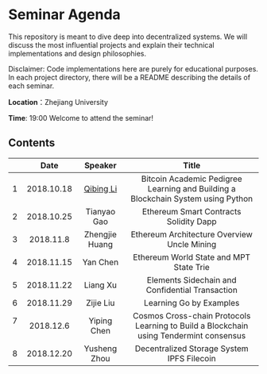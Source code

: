 # Seminar Agenda

This repository is meant to dive deep into decentralized systems. We will discuss the most influential projects and explain their technical implementations and design philosophies.

Disclaimer: Code implementations here are purely for educational purposes. In each project directory, there will be a README describing the details of each seminar.

**Location**：Zhejiang University

**Time**: 19:00  Welcome to attend the seminar!

## Contents
|      |    Date    |   Speaker   |                  Title                   |
| ---- | :--------: | :---------: | :--------------------------------------: |
| 1    | 2018.10.18 | [Qibing Li](https://github.com/QibingLee)  | Bitcoin Academic Pedigree <br> Learning and Building a Blockchain System using Python|
| 2    | 2018.10.25 | Tianyao Gao | Ethereum Smart Contracts <br> Solidity Dapp |
| 3    | 2018.11.8 | Zhengjie Huang | Ethereum Architecture Overview <br> Uncle Mining|
| 4    |  2018.11.15  | Yan Chen | Ethereum World State and MPT<br> State Trie |
| 5    | 2018.11.22  | Liang Xu | Elements Sidechain and Confidential Transaction <br>    |
| 6    | 2018.11.29  | Zijie Liu | Learning Go by Examples <br>    |
| 7    | 2018.12.6  | Yiping Chen | Cosmos Cross-chain Protocols <br> Learning to Build a Blockchain using Tendermint consensus|
| 8    | 2018.12.20  | Yusheng Zhou |  Decentralized Storage System <br> IPFS Filecoin        |